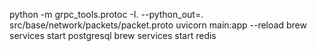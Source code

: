 
python -m grpc_tools.protoc -I. --python_out=. src/base/network/packets/packet.proto
uvicorn main:app --reload
brew services start postgresql
brew services start redis